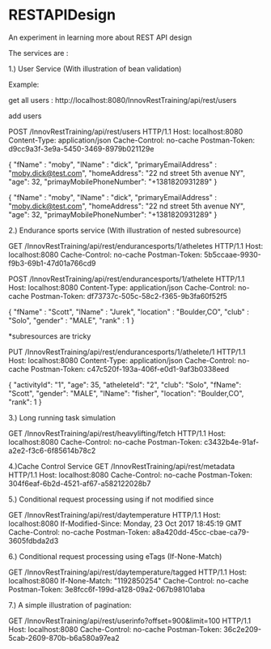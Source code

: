 # RESTAPIDesign
An experiment in learning more about REST API design


The services are : 

1.) User Service (With illustration of bean validation)

Example:

get all users :
    http://localhost:8080/InnovRestTraining/api/rest/users
    
add users

POST /InnovRestTraining/api/rest/users HTTP/1.1
Host: localhost:8080
Content-Type: application/json
Cache-Control: no-cache
Postman-Token: d9cc9a3f-3e9a-5450-3469-8979b021129e

{
	"fName" : "moby",
	"lName" : "dick",
	"primaryEmailAddress" : "moby.dick@test.com",
	"homeAddress": "22 nd street 5th avenue NY",
	"age": 32,
	"primayMobilePhoneNumber": "+1381820931289"
}

{
	"fName" : "moby",
	"lName" : "dick",
	"primaryEmailAddress" : "moby.dick@test.com",
	"homeAddress": "22 nd street 5th avenue NY",
	"age": 32,
	"primayMobilePhoneNumber": "+1381820931289"
}    


2.) Endurance sports service (With illustration of nested subresource)



GET /InnovRestTraining/api/rest/endurancesports/1/atheletes HTTP/1.1
Host: localhost:8080
Cache-Control: no-cache
Postman-Token: 5b5ccaae-9930-f9b3-69b1-47d01a766cd9


POST /InnovRestTraining/api/rest/endurancesports/1/athelete HTTP/1.1
Host: localhost:8080
Content-Type: application/json
Cache-Control: no-cache
Postman-Token: df73737c-505c-58c2-f365-9b3fa60f52f5

{
	"fName" : "Scott",
	"lName" : "Jurek",
	"location" : "Boulder,CO",
	"club" : "Solo",
	"gender" : "MALE",
	"rank" : 1
}

*subresources are tricky

PUT /InnovRestTraining/api/rest/endurancesports/1/athelete/1 HTTP/1.1
Host: localhost:8080
Content-Type: application/json
Cache-Control: no-cache
Postman-Token: c47c520f-193a-406f-e0d1-9af3b0338eed

{
    "activityId": "1",
    "age": 35,
    "atheleteId": "2",
    "club": "Solo",
    "fName": "Scott",
    "gender": "MALE",
    "lName": "fisher",
    "location": "Boulder,CO",
    "rank": 1
}


3.) Long running task simulation

GET /InnovRestTraining/api/rest/heavylifting/fetch HTTP/1.1
Host: localhost:8080
Cache-Control: no-cache
Postman-Token: c3432b4e-91af-a2e2-f3c6-6f85614b78c2

4.)Cache Control Service
GET /InnovRestTraining/api/rest/metadata HTTP/1.1
Host: localhost:8080
Cache-Control: no-cache
Postman-Token: 304f6eaf-6b2d-4521-af67-a582122028b7

5.) Conditional request processing using if not modified since

GET /InnovRestTraining/api/rest/daytemperature HTTP/1.1
Host: localhost:8080
If-Modified-Since: Monday, 23 Oct 2017 18:45:19 GMT
Cache-Control: no-cache
Postman-Token: a8a420dd-45cc-cbae-ca79-3605fdbda2d3

6.) Conditional request processing using eTags (If-None-Match)

GET /InnovRestTraining/api/rest/daytemperature/tagged HTTP/1.1
Host: localhost:8080
If-None-Match: "1192850254"
Cache-Control: no-cache
Postman-Token: 3e8fcc6f-199d-a128-09a2-067b98101aba


7.) A simple illustration of pagination:

GET /InnovRestTraining/api/rest/userinfo?offset=900&amp;limit=100 HTTP/1.1
Host: localhost:8080
Cache-Control: no-cache
Postman-Token: 36c2e209-5cab-2609-870b-b6a580a97ea2



